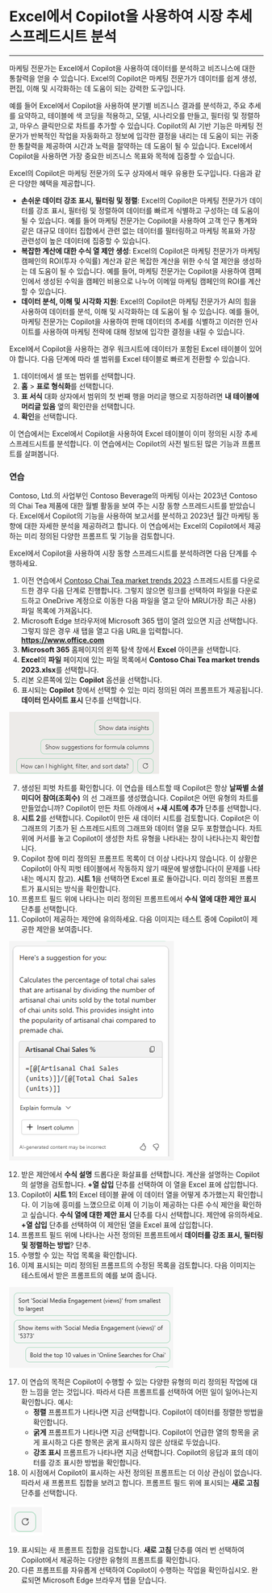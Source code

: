 # Excel에서 Copilot을 사용하여 시장 추세 스프레드시트 분석
---
마케팅 전문가는 Excel에서 Copilot을 사용하여 데이터를 분석하고 비즈니스에 대한 통찰력을 얻을 수 있습니다. Excel의 Copilot은 마케팅 전문가가 데이터를 쉽게 생성, 편집, 이해 및 시각화하는 데 도움이 되는 강력한 도구입니다.

예를 들어 Excel에서 Copilot을 사용하여 분기별 비즈니스 결과를 분석하고, 주요 추세를 요약하고, 테이블에 색 코딩을 적용하고, 모델, 시나리오를 만들고, 필터링 및 정렬하고, 마우스 클릭만으로 차트를 추가할 수 있습니다. Copilot의 AI 기반 기능은 마케팅 전문가가 반복적인 작업을 자동화하고 정보에 입각한 결정을 내리는 데 도움이 되는 귀중한 통찰력을 제공하여 시간과 노력을 절약하는 데 도움이 될 수 있습니다. Excel에서 Copilot을 사용하면 가장 중요한 비즈니스 목표와 목적에 집중할 수 있습니다.

Excel의 Copilot은 마케팅 전문가의 도구 상자에서 매우 유용한 도구입니다. 다음과 같은 다양한 혜택을 제공합니다.

 -  **손쉬운 데이터 강조 표시, 필터링 및 정렬**: Excel의 Copilot은 마케팅 전문가가 데이터를 강조 표시, 필터링 및 정렬하여 데이터를 빠르게 식별하고 구성하는 데 도움이 될 수 있습니다. 예를 들어 마케팅 전문가는 Copilot을 사용하여 고객 인구 통계와 같은 대규모 데이터 집합에서 관련 없는 데이터를 필터링하고 마케팅 목표와 가장 관련성이 높은 데이터에 집중할 수 있습니다.
 -  **복잡한 계산에 대한 수식 열 제안 생성**: Excel의 Copilot은 마케팅 전문가가 마케팅 캠페인의 ROI(투자 수익률) 계산과 같은 복잡한 계산을 위한 수식 열 제안을 생성하는 데 도움이 될 수 있습니다. 예를 들어, 마케팅 전문가는 Copilot을 사용하여 캠페인에서 생성된 수익을 캠페인 비용으로 나누어 이메일 마케팅 캠페인의 ROI를 계산할 수 있습니다.
 -  **데이터 분석, 이해 및 시각화 지원**: Excel의 Copilot은 마케팅 전문가가 AI의 힘을 사용하여 데이터를 분석, 이해 및 시각화하는 데 도움이 될 수 있습니다. 예를 들어, 마케팅 전문가는 Copilot을 사용하여 판매 데이터의 추세를 식별하고 이러한 인사이트를 사용하여 마케팅 전략에 대해 정보에 입각한 결정을 내릴 수 있습니다.

Excel에서 Copilot을 사용하는 경우 워크시트에 데이터가 포함된 Excel 테이블이 있어야 합니다. 다음 단계에 따라 셀 범위를 Excel 테이블로 빠르게 전환할 수 있습니다.

1.  데이터에서 셀 또는 범위를 선택합니다.
2.  **홈** &gt; **표로 형식화**를 선택합니다.
3.  **표 서식** 대화 상자에서 범위의 첫 번째 행을 머리글 행으로 지정하려면 **내 테이블에 머리글 있음** 옆의 확인란을 선택합니다.
4.  **확인**을 선택합니다.

이 연습에서는 Excel에서 Copilot을 사용하여 Excel 테이블이 이미 정의된 시장 추세 스프레드시트를 분석합니다. 이 연습에서는 Copilot의 사전 빌드된 많은 기능과 프롬프트를 살펴봅니다.<br>

### 연습

Contoso, Ltd.의 사업부인 Contoso Beverage의 마케팅 이사는 2023년 Contoso의 Chai Tea 제품에 대한 월별 활동을 보여 주는 시장 동향 스프레드시트를 받았습니다. Excel에서 Copilot의 기능을 사용하여 보고서를 분석하고 2023년 월간 마케팅 동향에 대한 자세한 분석을 제공하려고 합니다. 이 연습에서는 Excel의 Copilot에서 제공하는 미리 정의된 다양한 프롬프트 및 기능을 검토합니다.

Excel에서 Copilot을 사용하여 시장 동향 스프레드시트를 분석하려면 다음 단계를 수행하세요.

1.  이전 연습에서 [Contoso Chai Tea market trends 2023](https://go.microsoft.com/fwlink/?linkid=2268822) 스프레드시트를 다운로드한 경우 다음 단계로 진행합니다. 그렇지 않으면 링크를 선택하여 파일을 다운로드하고 OneDrive 계정으로 이동한 다음 파일을 열고 닫아 MRU(가장 최근 사용) 파일 목록에 가져옵니다.
2.  Microsoft Edge 브라우저에 Microsoft 365 탭이 열려 있으면 지금 선택합니다. 그렇지 않은 경우 새 탭을 열고 다음 URL을 입력합니다. **https://www.office.com** 
3.  **Microsoft 365** 홈페이지의 왼쪽 탐색 창에서 **Excel** 아이콘을 선택합니다.
4.  **Excel**의 **파일** 페이지에 있는 파일 목록에서 **Contoso Chai Tea market trends 2023.xlsx**를 선택합니다.
5.  리본 오른쪽에 있는 **Copilot** 옵션을 선택합니다.
6.  표시되는 **Copilot** 창에서 선택할 수 있는 미리 정의된 여러 프롬프트가 제공됩니다. **데이터 인사이트 표시** 단추를 선택합니다.
    
  ![Copilot 창에 미리 정의된 프롬프트를 보여 주는 스크린샷입니다.](../media/copilot-excel-prompts-fb96f587.png)
    
7.  생성된 피벗 차트를 확인합니다. 이 연습을 테스트할 때 Copilot은 항상 **날짜별 소셜 미디어 참여(조회수)** 의 선 그래프를 생성했습니다. Copilot은 어떤 유형의 차트를 만들었습니까? Copilot이 만든 차트 아래에서 **+새 시트에 추가** 단추를 선택합니다.
8.  **시트 2**를 선택합니다. Copilot이 만든 새 데이터 시트를 검토합니다. Copilot은 이 그래프의 기초가 된 스프레드시트의 그래프와 데이터 열을 모두 포함했습니다. 차트 위에 커서를 놓고 Copilot이 생성한 차트 유형을 나타내는 창이 나타나는지 확인합니다.
9.  Copilot 창에 미리 정의된 프롬프트 목록이 더 이상 나타나지 않습니다. 이 상황은 Copilot이 아직 피벗 테이블에서 작동하지 않기 때문에 발생합니다(이 문제를 나타내는 메시지 참고). **시트 1**을 선택하면 Excel 표로 돌아갑니다. 미리 정의된 프롬프트가 표시되는 방식을 확인합니다.
10. 프롬프트 필드 위에 나타나는 미리 정의된 프롬프트에서 **수식 열에 대한 제안 표시** 단추를 선택합니다.
11. Copilot이 제공하는 제안에 유의하세요. 다음 이미지는 테스트 중에 Copilot이 제공한 제안을 보여줍니다.
    
   ![Artisanal Chai 판매와 관련된 Copilot 제안을 보여주는 스크린샷.](../media/copilot-excel-suggestion-artisanal-63acef26.png)
    
12. 받은 제안에서 **수식 설명** 드롭다운 화살표를 선택합니다. 계산을 설명하는 Copilot의 설명을 검토합니다. **+열 삽입** 단추를 선택하여 이 열을 Excel 표에 삽입합니다.
13. Copilot이 **시트 1**의 Excel 테이블 끝에 이 데이터 열을 어떻게 추가했는지 확인합니다. 이 기능에 흥미를 느꼈으므로 이제 이 기능이 제공하는 다른 수식 제안을 확인하고 싶습니다. **수식 열에 대한 제안 표시** 단추를 다시 선택합니다. 제안에 유의하세요. **+열 삽입** 단추를 선택하여 이 제안된 열을 Excel 표에 삽입합니다.
14. 프롬프트 필드 위에 나타나는 사전 정의된 프롬프트에서 **데이터를 강조 표시, 필터링 및 정렬하는 방법**? 단추.
15. 수행할 수 있는 작업 목록을 확인합니다.
16. 이제 표시되는 미리 정의된 프롬프트의 수정된 목록을 검토합니다. 다음 이미지는 테스트에서 받은 프롬프트의 예를 보여 줍니다.
    
   ![미리 정의된 다양한 데이터 프롬프트(예: 정렬, 굵게 표시 및 특정 항목 표시)를 보여 주는 스크린샷입니다.](../media/copilot-excel-data-prompts-a5b3d933.png)
    
17. 이 연습의 목적은 Copilot이 수행할 수 있는 다양한 유형의 미리 정의된 작업에 대한 느낌을 얻는 것입니다. 따라서 다른 프롬프트를 선택하여 어떤 일이 일어나는지 확인합니다. 예시:
     -  **정렬** 프롬프트가 나타나면 지금 선택합니다. Copilot이 데이터를 정렬한 방법을 확인합니다.
     -  **굵게** 프롬프트가 나타나면 지금 선택합니다. Copilot이 언급한 열의 항목을 굵게 표시하고 다른 항목은 굵게 표시하지 않은 상태로 두었습니다.
     -  **강조 표시** 프롬프트가 나타나면 지금 선택합니다. Copilot의 응답과 표의 데이터를 강조 표시한 방법을 확인합니다.
18. 이 시점에서 Copilot이 표시하는 사전 정의된 프롬프트는 더 이상 관심이 없습니다. 따라서 새 프롬프트 집합을 보려고 합니다. 프롬프트 필드 위에 표시되는 **새로 고침** 단추를 선택합니다.
    
   ![새로 고침 프롬프트 단추를 보여 주는 스크린샷.](../media/copilot-excel-refresh-prompt-icon-3e82c059.png)
    
    
19. 표시되는 새 프롬프트 집합을 검토합니다. **새로 고침** 단추를 여러 번 선택하여 Copilot에서 제공하는 다양한 유형의 프롬프트를 확인합니다.
20. 다른 프롬프트를 자유롭게 선택하여 Copilot이 수행하는 작업을 확인하십시오. 완료되면 Microsoft Edge 브라우저 탭을 닫습니다.
